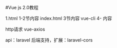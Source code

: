 #Vue js 2.0教程

1.html 1-2节内容
index.html 3节内容
vue-cli 4- 内容

http请求 vue-axios

api：laravel 后端支持，扩展：laravel-cors